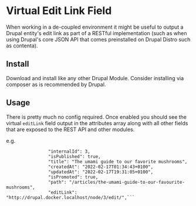 # Virtual Edit Link Field

When working in a de-coupled environment it might be useful to output a Drupal
entity's edit link as part of a RESTful implementation (such as when using 
Drupal's core JSON API that comes preinstalled on Drupal Distro such as 
contenta).

## Install

Download and install like any other Drupal Module. Consider installing via 
composer as is recommended by Drupal.

## Usage

There is pretty much no config required. Once enabled you should see the 
virtual `editLink` field output in the attributes array along with all other 
fields that are exposed to the REST API and other modules.

e.g.

```  "attributes": {
                "internalId": 3,
                "isPublished": true,
                "title": "The umami guide to our favorite mushrooms",
                "createdAt": "2022-02-17T01:34:43+0100",
                "updatedAt": "2022-02-17T19:31:05+0100",
                "isPromoted": true,
                "path": "/articles/the-umami-guide-to-our-favourite-mushrooms",
                "editLink": "http://drupal.docker.localhost/node/3/edit/",```
